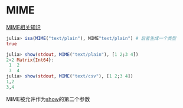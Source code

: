 # MIME
[MIME相关知识](../knowledge/mime.md)

```jl
julia> isa(MIME("text/plain"), MIME"text/plain") # 后者生成一个类型
true

julia> show(stdout, MIME("text/plain"), [1 2;3 4])
2×2 Matrix{Int64}:
 1  2
 3  4
julia> show(stdout, MIME("text/csv"), [1 2;3 4])
1,2
3,4
```

MIME被允许作为[show](typesystem.md#自定义显示)的第二个参数
